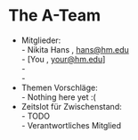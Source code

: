 # The A-Team
* Mitglieder:<br> - Nikita Hans , hans@hm.edu
             <br> - [You         , your@hm.edu] 
             <br> - 
             <br> - 
* Themen Vorschläge: <br> - Nothing here yet :(
* Zeitslot für Zwischenstand:<br> - TODO
                             <br> - Verantwortliches Mitglied
